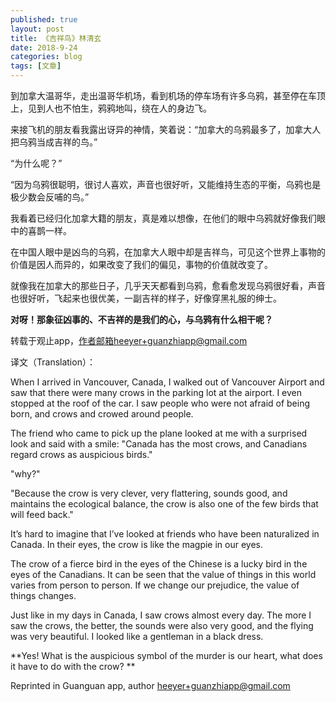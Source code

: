 ```yaml
---
published: true
layout: post
title: 《吉祥鸟》林清玄
date: 2018-9-24
categories: blog
tags: [文章] 
---
```


到加拿大温哥华，走出温哥华机场，看到机场的停车场有许多乌鸦，甚至停在车顶上，见到人也不怕生，鸦鸦地叫，绕在人的身边飞。 

来接飞机的朋友看我露出讶异的神情，笑着说：“加拿大的乌鸦最多了，加拿大人把乌鸦当成吉祥的鸟。”

“为什么呢？”

“因为乌鸦很聪明，很讨人喜欢，声音也很好听，又能维持生态的平衡，乌鸦也是极少数会反哺的鸟。”

我看着已经归化加拿大籍的朋友，真是难以想像，在他们的眼中乌鸦就好像我们眼中的喜鹊一样。

在中国人眼中是凶鸟的乌鸦，在加拿大人眼中却是吉祥鸟，可见这个世界上事物的价值是因人而异的，如果改变了我们的偏见，事物的价值就改变了。

就像我在加拿大的那些日子，几乎天天都看到乌鸦，愈看愈发现乌鸦很好看，声音也很好听，飞起来也很优美，一副吉祥的样子，好像穿黑礼服的绅士。

**对呀！那象征凶事的、不吉祥的是我们的心，与乌鸦有什么相干呢？**
  
转载于观止app，作者邮箱heeyer+guanzhiapp@gmail.com

译文（Translation）：

When I arrived in Vancouver, Canada, I walked out of Vancouver Airport and saw that there were many crows in the parking lot at the airport. I even stopped at the roof of the car. I saw people who were not afraid of being born, and crows and crowed around people.

The friend who came to pick up the plane looked at me with a surprised look and said with a smile: "Canada has the most crows, and Canadians regard crows as auspicious birds."

"why?"

"Because the crow is very clever, very flattering, sounds good, and maintains the ecological balance, the crow is also one of the few birds that will feed back."

It’s hard to imagine that I’ve looked at friends who have been naturalized in Canada. In their eyes, the crow is like the magpie in our eyes.

The crow of a fierce bird in the eyes of the Chinese is a lucky bird in the eyes of the Canadians. It can be seen that the value of things in this world varies from person to person. If we change our prejudice, the value of things changes.

Just like in my days in Canada, I saw crows almost every day. The more I saw the crows, the better, the sounds were also very good, and the flying was very beautiful. I looked like a gentleman in a black dress.

**Yes! What is the auspicious symbol of the murder is our heart, what does it have to do with the crow? **
  
Reprinted in Guanguan app, author heeyer+guanzhiapp@gmail.com
